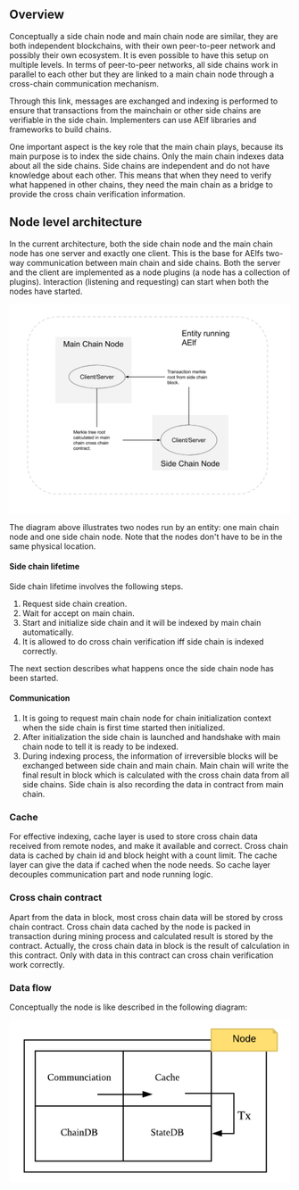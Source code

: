 ## Overview

Conceptually a side chain node and main chain node are similar, they are both independent blockchains, with their own peer-to-peer network and possibly their own ecosystem. It is even possible to have this setup on multiple levels. In terms of peer-to-peer networks, all side chains work in parallel to each other but they are linked to a main chain node through a cross-chain communication mechanism.

Through this link, messages are exchanged and indexing is performed to ensure that transactions from the mainchain or other side chains are verifiable in the side chain. Implementers can use AElf libraries and frameworks to build chains.

One important aspect is the key role that the main chain plays, because its main purpose is to index the side chains. Only the main chain indexes data about all the side chains. Side chains are independent and do not have knowledge about each other. This means that when they need to verify what happened in other chains, they need the main chain as a bridge to provide the cross chain verification information. 

## Node level architecture

In the current architecture, both the side chain node and the main chain node has one server and exactly one client. This is the base for AElfs two-way communication between main chain and side chains. Both the server and the client are implemented as a node plugins (a node has a collection of plugins). Interaction (listening and requesting) can start when both the nodes have started.

<p align="center">
    <img src="side-chain-nodes.png" width="900" align="center" />
</p>

The diagram above illustrates two nodes run by an entity: one main chain node and one side chain node. Note that the nodes don't have to be in the same physical location. 

#### Side chain lifetime

Side chain lifetime involves the following steps.
1. Request side chain creation.
2. Wait for accept on main chain.
3. Start and initialize side chain and it will be indexed by main chain automatically.
4. It is allowed to do cross chain verification iff side chain is indexed correctly.

The next section describes what happens once the side chain node has been started.

#### Communication

1. It is going to request main chain node for chain initialization context when the side chain is first time started then initialized. 
2. After initialization the side chain is launched and handshake with main chain node to tell it is ready to be indexed.
3. During indexing process, the information of irreversible blocks will be exchanged between side chain and main chain. Main chain will write the final result in block which is calculated with the cross chain data from all side chains. Side chain is also recording the data in contract from main chain.

### Cache

For effective indexing, cache layer is used to store cross chain data received from remote nodes, and make it available and correct. Cross chain data is cached by chain id and  block height with a count limit. The cache layer can give the data if cached when the node needs. So cache layer decouples communication part and node running logic.


### Cross chain contract

Apart from the data in block, most cross chain data will be stored by cross chain contract. Cross chain data cached by the node is packed in transaction during mining process and calculated result is stored by the contract. Actually, the cross chain data in block is the result of calculation in this contract. Only with data in this contract can cross chain verification work correctly.


### Data flow
Conceptually the node is like described in the following diagram:

<p align="center">
    <img src="archi-node.png" width="600" align="center" />
</p>

